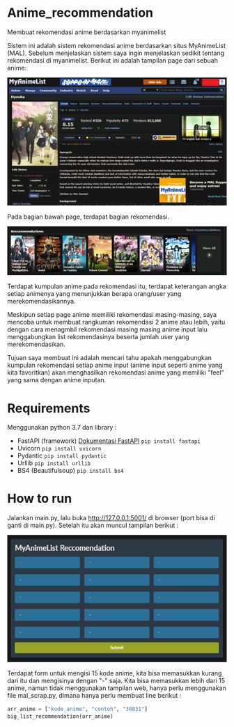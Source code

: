 # Anime_recommendation
Membuat rekomendasi anime berdasarkan myanimelist

Sistem ini adalah sistem rekomendasi anime berdasarkan situs MyAnimeList (MAL). Sebelum menjelaskan sistem saya ingin menjelaskan sedikit tentang rekomendasi di myanimelist. Berikut ini adalah tampilan page dari sebuah anime:

![Screen shot myanimelist](image/image1.png)

Pada bagian bawah page, terdapat bagian rekomendasi. 

![Screen shot myanimelist](image/image2.png)

Terdapat kumpulan anime pada rekomendasi itu, terdapat keterangan angka setiap animenya yang menunjukkan berapa orang/user yang merekomendasikannya.

Meskipun setiap page anime memiliki rekomendasi masing-masing, saya mencoba untuk membuat rangkuman rekomendasi 2 anime atau lebih, yaitu dengan cara menagmbil rekomendasi masing masing anime input lalu menggabungkan list rekomendasinya beserta jumlah user yang merekomendasikan. 

Tujuan saya membuat ini adalah mencari tahu apakah menggabungkan kumpulan rekomendasi setiap anime input (anime input seperti anime yang kita favoritkan) akan menghasilkan rekomendasi anime yang memiliki "feel" yang sama dengan anime inputan.

# Requirements

Menggunakan python 3.7 dan library :
- FastAPI (framework) [Dokumentasi FastAPI](https://fastapi.tiangolo.com/) `pip install fastapi`
- Uvicorn `pip install uvicorn`
- Pydantic `pip install pydantic`
- Urllib `pip install urllib`
- BS4 (Beautifulsoup) `pip install bs4`

<!-- How to run, analysis, english -->

# How to run

Jalankan main.py, lalu buka http://127.0.0.1:5001/ di browser (port bisa di ganti di main.py). Setelah itu akan muncul tampilan berikut : 

![Screen shot myanimelist](image/image3.png)

Terdapat form untuk mengisi 15 kode anime, kita bisa memasukkan kurang dari itu dan mengisinya dengan "-" saja. Kita bisa memasukkan lebih dari 15 anime, namun tidak menggunakan tampilan web, hanya perlu menggunakan file mal_scrap.py, dimana hanya perlu membuat line berikut :

```python
arr_anime = ["kode_anime", "contoh", "30831"]
big_list_recommendation(arr_anime)
```

